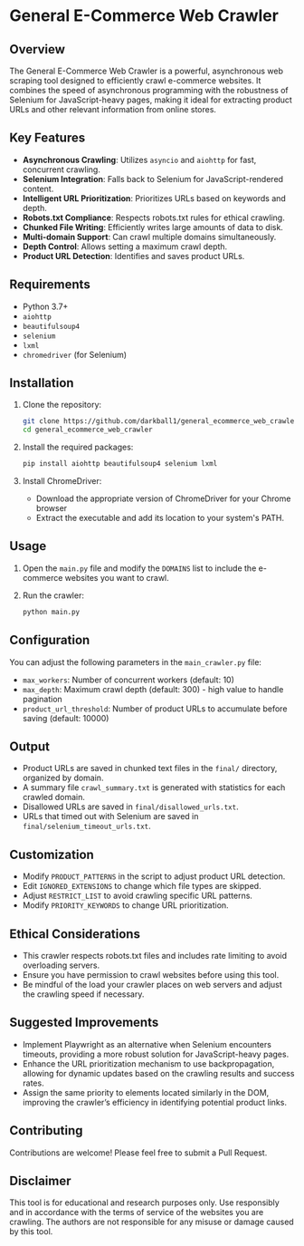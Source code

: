 # General E-Commerce Web Crawler

## Overview
The General E-Commerce Web Crawler is a powerful, asynchronous web scraping tool designed to efficiently crawl e-commerce websites. It combines the speed of asynchronous programming with the robustness of Selenium for JavaScript-heavy pages, making it ideal for extracting product URLs and other relevant information from online stores.

## Key Features
- **Asynchronous Crawling**: Utilizes `asyncio` and `aiohttp` for fast, concurrent crawling.
- **Selenium Integration**: Falls back to Selenium for JavaScript-rendered content.
- **Intelligent URL Prioritization**: Prioritizes URLs based on keywords and depth.
- **Robots.txt Compliance**: Respects robots.txt rules for ethical crawling.
- **Chunked File Writing**: Efficiently writes large amounts of data to disk.
- **Multi-domain Support**: Can crawl multiple domains simultaneously.
- **Depth Control**: Allows setting a maximum crawl depth.
- **Product URL Detection**: Identifies and saves product URLs.

## Requirements
- Python 3.7+
- `aiohttp`
- `beautifulsoup4`
- `selenium`
- `lxml`
- `chromedriver` (for Selenium)

## Installation
1. Clone the repository:
   ```bash
   git clone https://github.com/darkball1/general_ecommerce_web_crawler.git
   cd general_ecommerce_web_crawler
   ```

2. Install the required packages:
   ```bash
   pip install aiohttp beautifulsoup4 selenium lxml
   ```

3. Install ChromeDriver:
   - Download the appropriate version of ChromeDriver for your Chrome browser
   - Extract the executable and add its location to your system's PATH.

## Usage
1. Open the `main.py` file and modify the `DOMAINS` list to include the e-commerce websites you want to crawl.

2. Run the crawler:
   ```bash
   python main.py
   ```

## Configuration
You can adjust the following parameters in the `main_crawler.py` file:
- `max_workers`: Number of concurrent workers (default: 10)
- `max_depth`: Maximum crawl depth (default: 300) - high value to handle pagination
- `product_url_threshold`: Number of product URLs to accumulate before saving (default: 10000)

## Output
- Product URLs are saved in chunked text files in the `final/` directory, organized by domain.
- A summary file `crawl_summary.txt` is generated with statistics for each crawled domain.
- Disallowed URLs are saved in `final/disallowed_urls.txt`.
- URLs that timed out with Selenium are saved in `final/selenium_timeout_urls.txt`.

## Customization
- Modify `PRODUCT_PATTERNS` in the script to adjust product URL detection.
- Edit `IGNORED_EXTENSIONS` to change which file types are skipped.
- Adjust `RESTRICT_LIST` to avoid crawling specific URL patterns.
- Modify `PRIORITY_KEYWORDS` to change URL prioritization.

## Ethical Considerations
- This crawler respects robots.txt files and includes rate limiting to avoid overloading servers.
- Ensure you have permission to crawl websites before using this tool.
- Be mindful of the load your crawler places on web servers and adjust the crawling speed if necessary.

## Suggested Improvements
- Implement Playwright as an alternative when Selenium encounters timeouts, providing a more robust solution for JavaScript-heavy pages.
- Enhance the URL prioritization mechanism to use backpropagation, allowing for dynamic updates based on the crawling results and success rates.
- Assign the same priority to elements located similarly in the DOM, improving the crawler’s efficiency in identifying potential product links.

## Contributing
Contributions are welcome! Please feel free to submit a Pull Request.

## Disclaimer
This tool is for educational and research purposes only. Use responsibly and in accordance with the terms of service of the websites you are crawling. The authors are not responsible for any misuse or damage caused by this tool.
